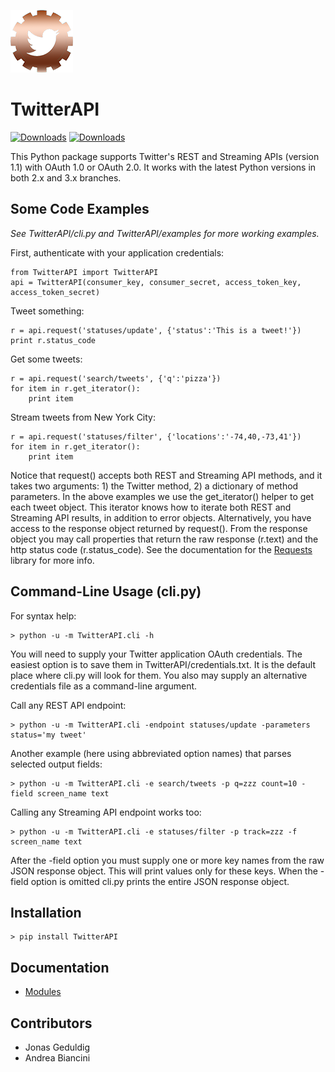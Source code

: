 ![](logo.png?raw=true)

TwitterAPI 
==========
[![Downloads](https://pypip.in/d/TwitterAPI/badge.png)](https://crate.io/packages/TwitterAPI)
[![Downloads](https://pypip.in/v/TwitterAPI/badge.png)](https://crate.io/packages/TwitterAPI) 

This Python package supports Twitter's REST and Streaming APIs (version 1.1) with OAuth 1.0 or OAuth 2.0.  It works with the latest Python versions in both 2.x and 3.x branches.  

Some Code Examples
------------------
*See TwitterAPI/cli.py and TwitterAPI/examples for more working examples.*

First, authenticate with your application credentials:

	from TwitterAPI import TwitterAPI
	api = TwitterAPI(consumer_key, consumer_secret, access_token_key, access_token_secret)

Tweet something:

	r = api.request('statuses/update', {'status':'This is a tweet!'})
	print r.status_code

Get some tweets:

	r = api.request('search/tweets', {'q':'pizza'})
	for item in r.get_iterator():
		print item

Stream tweets from New York City:

	r = api.request('statuses/filter', {'locations':'-74,40,-73,41'})
	for item in r.get_iterator():
		print item
		
Notice that request() accepts both REST and Streaming API methods, and it takes two arguments: 1) the Twitter method, 2) a dictionary of method parameters.  In the above examples we use the get\_iterator() helper to get each tweet object.  This iterator knows how to iterate both REST and Streaming API results, in addition to error objects.  Alternatively, you have access to the response object returned by request().  From the response object you may call properties that return the raw response (r.text) and the http status code (r.status\_code).  See the documentation for the [Requests](http://docs.python-requests.org/en/latest/user/quickstart/) library for more info.

Command-Line Usage (cli.py)
---------------------------
For syntax help:

	> python -u -m TwitterAPI.cli -h 

You will need to supply your Twitter application OAuth credentials.  The easiest option is to save them in TwitterAPI/credentials.txt.  It is the default place where cli.py will look for them.  You also may supply an alternative credentials file as a command-line argument.

Call any REST API endpoint:

	> python -u -m TwitterAPI.cli -endpoint statuses/update -parameters status='my tweet'

Another example (here using abbreviated option names) that parses selected output fields:

	> python -u -m TwitterAPI.cli -e search/tweets -p q=zzz count=10 -field screen_name text 

Calling any Streaming API endpoint works too:

	> python -u -m TwitterAPI.cli -e statuses/filter -p track=zzz -f screen_name text

After the -field option you must supply one or more key names from the raw JSON response object.  This will print values only for these keys.  When the -field option is omitted cli.py prints the entire JSON response object.  

Installation
------------
	> pip install TwitterAPI

Documentation
-------------
* [Modules](http://geduldig.github.com/TwitterAPI)
	
Contributors
------------
* Jonas Geduldig
* Andrea Biancini
